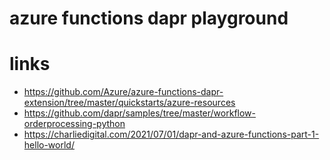 # azure functions dapr playground

# links
- https://github.com/Azure/azure-functions-dapr-extension/tree/master/quickstarts/azure-resources
- https://github.com/dapr/samples/tree/master/workflow-orderprocessing-python
- https://charliedigital.com/2021/07/01/dapr-and-azure-functions-part-1-hello-world/
